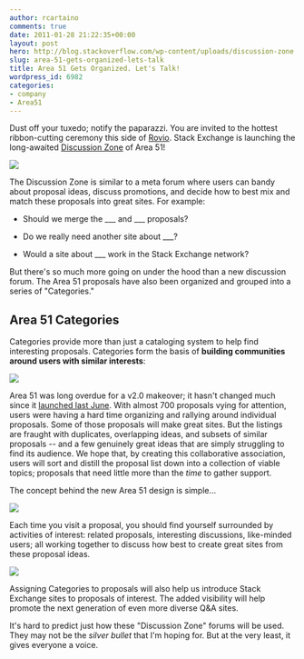 ```yaml
---
author: rcartaino
comments: true
date: 2011-01-28 21:22:35+00:00
layout: post
hero: http://blog.stackoverflow.com/wp-content/uploads/discussion-zone.png
slug: area-51-gets-organized-lets-talk
title: Area 51 Gets Organized. Let's Talk!
wordpress_id: 6982
categories:
- company
- Area51
---
```


Dust off your tuxedo; notify the paparazzi. You are invited to the hottest ribbon-cutting ceremony this side of [Rovio](../2010/11/rovio-or-how-to-annoy-your-coworkers-from-200-miles-away/). Stack Exchange is launching the long-awaited [Discussion Zone](http://discuss.area51.stackexchange.com/) of Area 51!

[![](http://blog.stackoverflow.com/wp-content/uploads/discussion-zone.png)](http://discuss.area51.stackexchange.com)

The Discussion Zone is similar to a meta forum where users can bandy about proposal ideas, discuss promotions, and decide how to best mix and match these proposals into great sites. For example:



	
  * Should we merge the ___ and ___ proposals?

	
  * Do we really need another site about ___?

	
  * Would a site about ___ work in the Stack Exchange network?


But there's so much more going on under the hood than a new discussion forum. The Area 51 proposals have also been organized and grouped into a series of "Categories."


## Area 51 Categories


Categories provide more than just a cataloging system to help find interesting proposals. Categories form the basis of **building communities around users with similar interests**:

[![](http://blog.stackoverflow.com/wp-content/uploads/Categories.png)](http://area51.stackexchange.com)

Area 51 was long overdue for a v2.0 makeover; it hasn't changed much since it [launched last June](http://blog.stackoverflow.com/2010/06/area-51-we-come-in-peace/). With almost 700 proposals vying for attention, users were having a hard time organizing and rallying around individual proposals. Some of those proposals will make great sites. But the listings are fraught with duplicates, overlapping ideas, and subsets of similar proposals -- and a few genuinely great ideas that are simply struggling to find its audience. We hope that, by creating this collaborative association, users will sort and distill the proposal list down into a collection of viable topics; proposals that need little more than the _time_ to gather support.

The concept behind the new Area 51 design is simple…

[![](http://blog.stackoverflow.com/wp-content/uploads/culture-category.png)](http://area51.stackexchange.com)

Each time you visit a proposal, you should find yourself surrounded by activities of interest: related proposals, interesting discussions, like-minded users; all working together to discuss how best to create great sites from these proposal ideas.

[![](http://blog.stackoverflow.com/wp-content/uploads/Discussion2.png)](http://area51.stackexchange.com)

Assigning Categories to proposals will also help us introduce Stack Exchange sites to proposals of interest. The added visibility will help promote the next generation of even more diverse Q&A sites.

It's hard to predict just how these "Discussion Zone" forums will be used. They may not be the _silver bullet_ that I'm hoping for. But at the very least, it gives everyone a voice.
